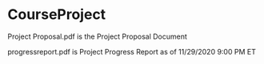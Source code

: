 # CourseProject

Project Proposal.pdf is the Project Proposal Document

progressreport.pdf is Project Progress Report as of 11/29/2020 9:00 PM ET
